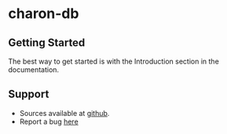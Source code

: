 # charon-db

## Getting Started

The best way to get started is with the Introduction section in the documentation.

## Support

- Sources available at [github](https://github.com/charonlab/charon-db).
- Report a bug [here](https://github.com/charonlab/charon-db/issues)

